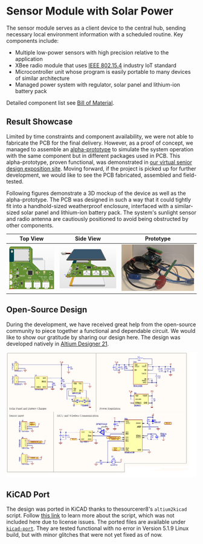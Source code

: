 # Sensor Module with Solar Power
The sensor module serves as a client device to the central hub, sending necessary local environment information with a scheduled routine.
Key components include:
- Multiple low-power sensors with high precision relative to the application
- XBee radio module that uses [IEEE 802.15.4](https://en.wikipedia.org/wiki/IEEE_802.15.4) industry IoT standard
- Microcontroller unit whose program is easily portable to many devices of similar architecture
- Managed power system with regulator, solar panel and lithium-ion battery pack

Detailed component list see [Bill of Material](BoM.csv).

## Result Showcase
Limited by time constraints and component availability, we were not able to fabricate the PCB for the final delivery.
However, as a proof of concept, we managed to assemble an [alpha-prototype](img/prototype.jpg) to simulate the system operation with the same component but in different packages used in PCB.
This alpha-prototype, proven functional, was demonstrated in [our virtual senior design exposition site](https://mgmsteam12.weebly.com/).
Moving forward, if the project is picked up for further development, we would like to see the PCB fabricated, assembled and field-tested.

Following figures demonstrate a 3D mockup of the device as well as the alpha-prototype.
The PCB was designed in such a way that it could tightly fit into a handhold-sized weatherproof enclosure, interfaced with a similar-sized solar panel and lithium-ion battery pack.
The system's sunlight sensor and radio antenna are cautiously positioned to avoid being obstructed by other components.

Top View | Side View | Prototype
:---: | :---: | :---:
![](img/pcb-3d.png) | ![](img/final-assy.png) | ![](img/prototype.jpg)

## Open-Source Design
During the development, we have received great help from the open-source community to piece together a functional and dependable circuit.
We would like to show our gratitude by sharing our design here.
The design was developed natively in [Altium Designer 21](https://www.altium.com/documentation/altium-designer/new-in-altium-designer?version=21).

![](img/schematic.png)

## KiCAD Port
The design was ported in KiCAD thanks to thesourcerer8's `altium2kicad` script. Follow [this link](https://github.com/thesourcerer8/altium2kicad) to learn more about the script, which was not included here due to license issues.
The ported files are available under [`kicad-port`](kicad-port). They are tested functional with no error in Version 5.1.9 Linux build, but with minor glitches that were not yet fixed as of now.